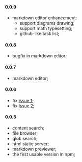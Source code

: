 #### 0.0.9

* markdown editor enhancement:
  * support diagrams drawing;
  * support math typesetting;
  * github-like task list;

#### 0.0.8

* bugfix in markdown editor;


#### 0.0.7

* markdown editor;

#### 0.0.6

* fix [issue 1](https://github.com/leungwensen/zfinder/issues/1);
* fix [issue 2](https://github.com/leungwensen/zfinder/issues/2);

#### 0.0.5

* content search;
* file browser;
* glob search;
* html static server;
* markdown previewer;
* the first usable version in npm;

